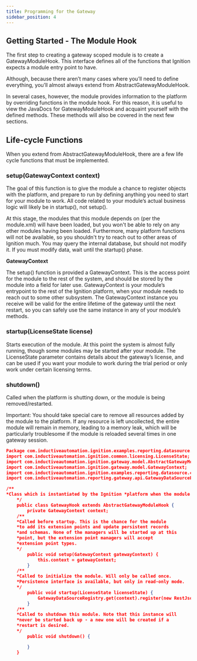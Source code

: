 ```yaml
---
title: Programming for the Gateway
sidebar_position: 4
---
```


## Getting Started - The Module Hook
The first step to creating a gateway scoped module is to create a GatewayModuleHook. This interface defines all of the functions that Ignition expects a module entry point to have. 

Although, because there aren’t many cases where you’ll need to define everything, you’ll almost always extend from AbstractGatewayModuleHook.

In several cases, however, the module provides information to the platform by overriding functions in the module hook. For this reason, it is useful to view the JavaDocs for GatewayModuleHook and acquaint yourself with the defined methods. These methods will also be covered in the next few sections.

## Life-cycle Functions
When you extend from AbstractGatewayModuleHook, there are a few life cycle functions that must be implemented. 

### setup(GatewayContext context)
The goal of this function is to give the module a chance to register objects with the platform, and prepare to run by defining anything you need to start for your module to work. All code related to your module’s actual business logic will likely be in startup(), not setup().

At this stage, the modules that this module depends on (per the module.xml) will have been loaded, but you won't be able to rely on any other modules having been loaded. Furthermore, many platform functions will not be available, so you shouldn't try to reach out to other areas of Ignition much. You may query the internal database, but should not modify it. If you must modify data, wait until the startup() phase.

**GatewayContext**

The setup() function is provided a GatewayContext. This is the access point for the module to the rest of the system, and should be stored by the module into a field for later use. GatewayContext is your module’s entrypoint to the rest of the Ignition platform, when your module needs to reach out to some other subsystem. The GatewayContext instance you receive will be valid for the entire lifetime of the gateway until the next restart, so you can safely use the same instance in any of your module’s methods.

### startup(LicenseState license)
Starts execution of the module. At this point the system is almost fully running, though some modules may be started after your module. The LicenseState parameter contains details about the gateway’s license, and can be used if you want your module to work during the trial period or only work under certain licensing terms.

### shutdown()
Called when the platform is shutting down, or the module is being removed/restarted.

Important: You should take special care to remove all resources added by the module to the platform. If any resource is left uncollected, the entire module will remain in memory, leading to a memory leak, which will be particularly troublesome if the module is reloaded several times in one gateway session. 

```json
Package com.inductiveautomation.ignition.examples.reporting.datasource.common.gateway;
import com.inductiveautomation.ignition.common.licensing.LicenseState;
import com.inductiveautomation.ignition.gateway.model.AbstractGatewayModuleHook;
import com.inductiveautomation.ignition.gateway.model.GatewayContext;
import com.inductiveautomation.ignition.examples.reporting.datasource.common.RestJsonDataSource;
import com.inductiveautomation.reporting.gateway.api.GatewayDataSourceRegistry;

/**
*Class which is instantiated by the Ignition *platform when the module is loaded in the *Gateway scope.
    */
    public class GatewayHook extends AbstractGatewayModuleHook {
        private GatewayContext context;
    /**
    *Called before startup. This is the chance for the module 
    *to add its extension points and update persistent records 
    *and schemas. None of the managers will be started up at this 
    *point, but the extension point managers will accept 
    *extension point types.
    */
        public void setup(GatewayContext gatewayContext) {
            this.context = gatewayContext;
        }
    /**
    *Called to initialize the module. Will only be called once. 
    *Persistence interface is available, but only in read-only mode.
    */
        public void startup(LicenseState licenseState) {
            GatewayDataSourceRegistry.get(context).register(new RestJsonDataSource());
        }
    /**
    *Called to shutdown this module. Note that this instance will 
    *never be started back up - a new one will be created if a 
    *restart is desired.
    */
        public void shutdown() {

        }
    }
```
